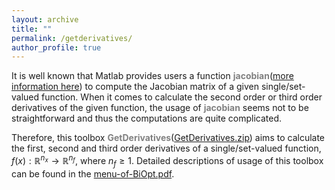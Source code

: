 ```yaml
---
layout: archive
title: ""   
permalink: /getderivatives/
author_profile: true
---
```

It is well known that Matlab provides users a function <span style="color:grey">**jacobian**</span>([more information here](https://uk.mathworks.com/help/symbolic/jacobian.html)) to compute the Jacobian
matrix of a given single/set-valued function. When it comes to calculate the second order
or third order derivatives of the given function, the usage of <span style="color:grey">**jacobian**</span> seems not to be
straightforward and thus the computations are quite complicated.  

Therefore, this toolbox <span style="color:grey">**GetDerivatives**</span>([GetDerivatives.zip](\files\GetDerivatives.zip)) aims to calculate the first, second and third order derivatives of a single/set-valued function, $f(x):\mathbb{R}^{n_x}\rightarrow \mathbb{R}^{n_f}$, where $n_f\geq1$.   Detailed descriptions of usage of this toolbox can be found in  the [menu-of-BiOpt.pdf](\files\menu-of-BiOpt.pdf).

